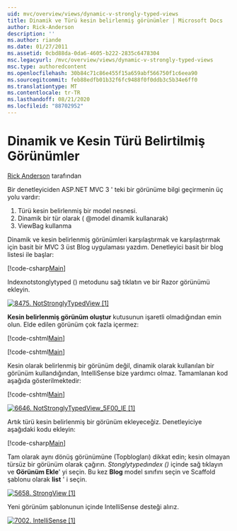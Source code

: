 ```yaml
---
uid: mvc/overview/views/dynamic-v-strongly-typed-views
title: Dinamik ve Türü kesin belirlenmiş görünümler | Microsoft Docs
author: Rick-Anderson
description: ''
ms.author: riande
ms.date: 01/27/2011
ms.assetid: 0cbd88da-0da6-4605-b222-2835c6478304
msc.legacyurl: /mvc/overview/views/dynamic-v-strongly-typed-views
msc.type: authoredcontent
ms.openlocfilehash: 30b84c71c86e455f15a659abf566750f1c6eea90
ms.sourcegitcommit: feb88edfb01b32f6fc9488f0f0ddb3c5b34e6ff0
ms.translationtype: MT
ms.contentlocale: tr-TR
ms.lasthandoff: 08/21/2020
ms.locfileid: "88702952"
---
```

# <a name="dynamic-v-strongly-typed-views"></a>Dinamik ve Kesin Türü Belirtilmiş Görünümler

[Rick Anderson](https://twitter.com/RickAndMSFT) tarafından

Bir denetleyiciden ASP.NET MVC 3 ' teki bir görünüme bilgi geçirmenin üç yolu vardır:

1. Türü kesin belirlenmiş bir model nesnesi.
2. Dinamik bir tür olarak ( @model dinamik kullanarak)
3. ViewBag kullanma

Dinamik ve kesin belirlenmiş görünümleri karşılaştırmak ve karşılaştırmak için basit bir MVC 3 üst Blog uygulaması yazdım. Denetleyici basit bir blog listesi ile başlar:

[!code-csharp[Main](dynamic-v-strongly-typed-views/samples/sample1.cs)]

Indexnotstonglytyped () metodunu sağ tıklatın ve bir Razor görünümü ekleyin.

[![8475. NotStronglyTypedView [1]](dynamic-v-strongly-typed-views/_static/image2.png)](dynamic-v-strongly-typed-views/_static/image1.png)

**Kesin belirlenmiş görünüm oluştur** kutusunun işaretli olmadığından emin olun. Elde edilen görünüm çok fazla içermez:

[!code-cshtml[Main](dynamic-v-strongly-typed-views/samples/sample2.cshtml)]

[!code-cshtml[Main](dynamic-v-strongly-typed-views/samples/sample3.cshtml)]

Kesin olarak belirlenmiş bir görünüm değil, dinamik olarak kullanılan bir görünüm kullandığından, IntelliSense bize yardımcı olmaz. Tamamlanan kod aşağıda gösterilmektedir:

[!code-cshtml[Main](dynamic-v-strongly-typed-views/samples/sample4.cshtml)]

[![6646. NotStronglyTypedView_5F00_IE [1]](dynamic-v-strongly-typed-views/_static/image4.png)](dynamic-v-strongly-typed-views/_static/image3.png)

Artık türü kesin belirlenmiş bir görünüm ekleyeceğiz. Denetleyiciye aşağıdaki kodu ekleyin:

[!code-csharp[Main](dynamic-v-strongly-typed-views/samples/sample5.cs)]

Tam olarak aynı dönüş görünümüne (Topblogları) dikkat edin; kesin olmayan türsüz bir görünüm olarak çağırın. *Stonglytypedındex ()* içinde sağ tıklayın ve **Görünüm Ekle**' yi seçin. Bu kez **Blog** model sınıfını seçin ve Scaffold şablonu olarak **list** ' i seçin.

[![5658. StrongView [1]](dynamic-v-strongly-typed-views/_static/image6.png)](dynamic-v-strongly-typed-views/_static/image5.png)

Yeni görünüm şablonunun içinde IntelliSense desteği alırız.

[![7002. IntelliSense [1]](dynamic-v-strongly-typed-views/_static/image8.png)](dynamic-v-strongly-typed-views/_static/image7.png)
